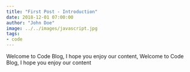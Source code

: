 ```yaml
---
title: "First Post - Introduction"
date: 2018-12-01 07:00:00
author: "John Doe"
image: ../../images/javascript.jpg
tags:
- code
---
```


Welcome to Code Blog, I hope you enjoy our content, Welcome to Code Blog, I hope you enjoy our content
